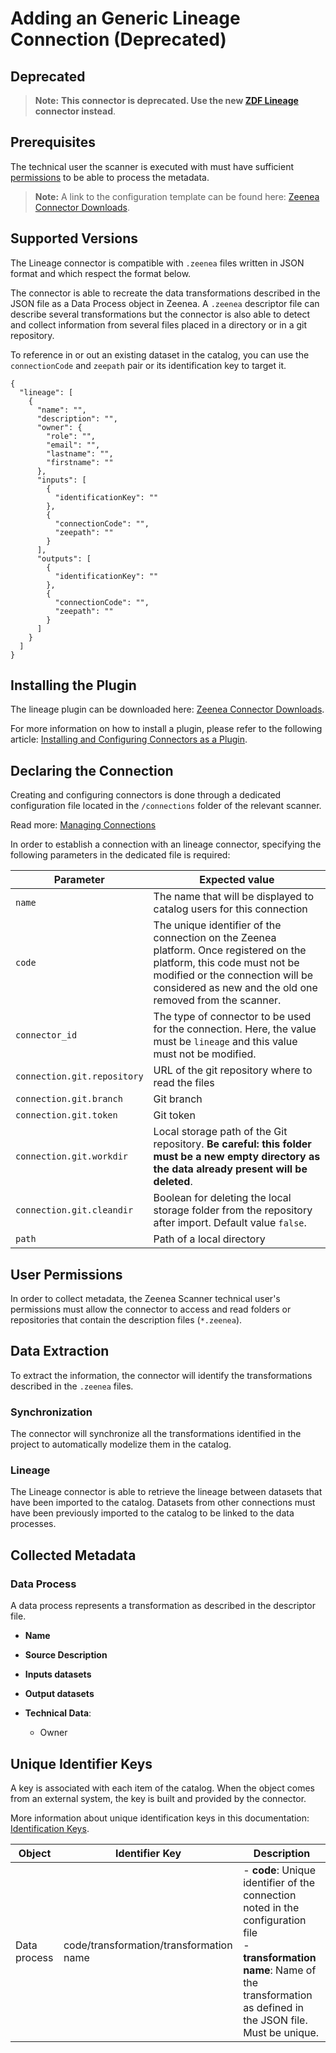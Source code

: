 # Adding an Generic Lineage Connection (Deprecated)

<!-- #p100021 -->
## Deprecated

<!-- #p100033 -->
> **Note:** **This connector is deprecated. Use the new [ZDF Lineage](zeenea-connector-zdf.md# "title: Zeenea Descriptor Format (ZDF)") connector instead**.

<!-- #p100039 -->
## Prerequisites

<!-- #p100048 -->
The technical user the scanner is executed with must have sufficient [permissions](#p100171 "title: Generic Lineage (Deprecated)") to be able to process the metadata. 

<!-- #p100057 -->
> **Note:** A link to the configuration template can be found here: [Zeenea Connector Downloads](zeenea-connectors-list.md# "title: Zeenea Connector Downloads").

<!-- #p100063 -->
## Supported Versions

<!-- #p100072 -->
The Lineage connector is compatible with `.zeenea` files written in JSON format and which respect the format below.

<!-- #p100081 -->
The connector is able to recreate the data transformations described in the JSON file as a Data Process object in Zeenea. A `.zeenea` descriptor file can describe several transformations but the connector is also able to detect and collect information from several files placed in a directory or in a git repository.

<!-- #p100093 -->
To reference in or out an existing dataset in the catalog, you can use the `connectionCode` and `zeepath` pair or its identification key to target it.

<!-- #p100099 -->
```
{
  "lineage": [
    {
      "name": "",
      "description": "",
      "owner": {
        "role": "",
        "email": "",
        "lastname": "",
        "firstname": ""
      },
      "inputs": [
        {
          "identificationKey": ""
        },
        {
          "connectionCode": "",
          "zeepath": ""
        }
      ],
      "outputs": [
        {
          "identificationKey": ""
        },
        {
          "connectionCode": "",
          "zeepath": ""
        }
      ]
    }
  ]
}
```

<!-- #p100105 -->
## Installing the Plugin

<!-- #p100114 -->
The lineage plugin can be downloaded here: [Zeenea Connector Downloads](zeenea-connectors-list.md# "title: Zeenea Connector Downloads").

<!-- #p100123 -->
For more information on how to install a plugin, please refer to the following article: [Installing and Configuring Connectors as a Plugin](zeenea-connectors-install-as-plugin.md# "title: Installing and Configuring Connectors as a Plugin").

<!-- #p100129 -->
## Declaring the Connection

<!-- #p100138 -->
Creating and configuring connectors is done through a dedicated configuration file located in the `/connections` folder of the relevant scanner.

<!-- #p100147 -->
Read more: [Managing Connections](../Zeenea_Administration/zeenea-managing-connections.md)

<!-- #p100153 -->
In order to establish a connection with an lineage connector, specifying the following parameters in the dedicated file is required:

<!-- #p100159 -->
| Parameter | Expected value |
|---|---|
| `name` | The name that will be displayed to catalog users for this connection |
| `code` | The unique identifier of the connection on the Zeenea platform. Once registered on the platform, this code must not be modified or the connection will be considered as new and the old one removed from the scanner. |
| `connector_id` | The type of connector to be used for the connection. Here, the value must be `lineage` and this value must not be modified. |
| `connection.git.repository` | URL of the git repository where to read the files |
| `connection.git.branch` | Git branch |
| `connection.git.token` | Git token |
| `connection.git.workdir` | Local storage path of the Git repository. **Be careful: this folder must be a new empty directory as the data already present will be deleted**. |
| `connection.git.cleandir` | Boolean for deleting the local storage folder from the repository after import. Default value `false`. |
| `path` | Path of a local directory |

<!-- #p100171 -->
## User Permissions

<!-- #p100180 -->
In order to collect metadata, the Zeenea Scanner technical user's permissions must allow the connector to access and read folders or repositories that contain the description files (`*.zeenea`). 

<!-- #p100186 -->
## Data Extraction

<!-- #p100195 -->
To extract the information, the connector will identify the transformations described in the `.zeenea` files.

<!-- #p100201 -->
### Synchronization

<!-- #p100207 -->
The connector will synchronize all the transformations identified in the project to automatically modelize them in the catalog.

<!-- #p100213 -->
### Lineage

<!-- #p100219 -->
The Lineage connector is able to retrieve the lineage between datasets that have been imported to the catalog. Datasets from other connections must have been previously imported to the catalog to be linked to the data processes.

<!-- #p100225 -->
## Collected Metadata

<!-- #p100231 -->
### Data Process

<!-- #p100237 -->
A data process represents a transformation as described in the descriptor file. 

- <!-- #p100246 -->
  **Name**

- <!-- #p100258 -->
  **Source Description**

- <!-- #p100270 -->
  **Inputs datasets**

- <!-- #p100282 -->
  **Output datasets**

- <!-- #p100294 -->
  **Technical Data**:

  - <!-- #p100300 -->
    Owner

  <!-- #p100312 -->
## Unique Identifier Keys

  <!-- #p100318 -->
  A key is associated with each item of the catalog. When the object comes from an external system, the key is built and provided by the connector.

  <!-- #p100327 -->
  More information about unique identification keys in this documentation: [Identification Keys](../Stewardship/zeenea-identification-keys.md).

  <!-- #p100333 -->
| Object | Identifier Key | Description |
|---|---|---|
| Data process | code/transformation/transformation name | - **code**: Unique identifier of the connection noted in the configuration file<br>- **transformation name**: Name of the transformation as defined in the JSON file. Must be unique. |

